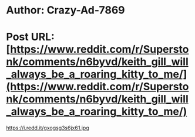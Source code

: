 # Author: Crazy-Ad-7869
# Post URL: [https://www.reddit.com/r/Superstonk/comments/n6byvd/keith_gill_will_always_be_a_roaring_kitty_to_me/](https://www.reddit.com/r/Superstonk/comments/n6byvd/keith_gill_will_always_be_a_roaring_kitty_to_me/)


https://i.redd.it/gxogsg3s6jx61.jpg